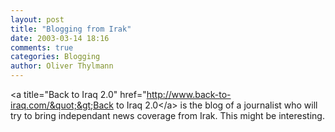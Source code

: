 ```yaml
---
layout: post
title: "Blogging from Irak"
date: 2003-03-14 18:16
comments: true
categories: Blogging
author: Oliver Thylmann
---
```



&lt;a title=&quot;Back to Iraq 2.0&quot; href=&quot;http://www.back-to-iraq.com/&quot;&gt;Back to Iraq 2.0&lt;/a&gt; is the blog of a journalist who will try to bring independant news coverage from Irak. This might be interesting.


